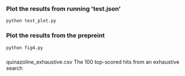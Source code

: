 ### Plot the results from running 'test.json'

`python test_plot.py`

### Plot the results from the prepreint

`python fig4.py`

###
quinazoline_exhaustive.csv    The 100 top-scored hits from an exhaustive search




